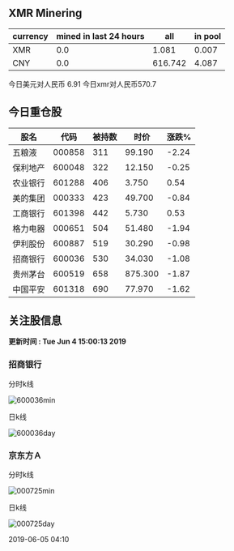 ## XMR Minering

|currency|mined in last 24 hours|all|in pool|
|---|---|---|---|
|XMR|0.0|1.081|0.007|
|CNY|0.0|616.742|4.087|

今日美元对人民币 6.91	今日xmr对人民币570.7


## 今日重仓股 

|股名|代码|被持数|时价|涨跌%|
|---|---|---|---|---|
|五粮液|000858|311|99.190|-2.24|
|保利地产|600048|322|12.150|-0.25|
|农业银行|601288|406|3.750|0.54|
|美的集团|000333|423|49.700|-0.84|
|工商银行|601398|442|5.730|0.53|
|格力电器|000651|504|51.480|-1.94|
|伊利股份|600887|519|30.290|-0.98|
|招商银行|600036|530|34.030|-1.08|
|贵州茅台|600519|658|875.300|-1.87|
|中国平安|601318|690|77.970|-1.62|

## 关注股信息
**更新时间 : Tue Jun  4 15:00:13 2019**
### 招商银行 
分时k线

![600036min](http://image.sinajs.cn/newchart/min/n/sh600036.gif)

日k线

![600036day](http://image.sinajs.cn/newchart/daily/n/sh600036.gif)

### 京东方Ａ 
分时k线

![000725min](http://image.sinajs.cn/newchart/min/n/sz000725.gif)

日k线

![000725day](http://image.sinajs.cn/newchart/daily/n/sz000725.gif)

2019-06-05 04:10